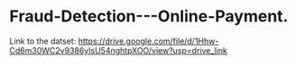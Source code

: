# Fraud-Detection---Online-Payment.

Link to the datset: https://drive.google.com/file/d/1Hhw-Cd6m30WC2v9386yIsU54nghtpXOO/view?usp=drive_link
